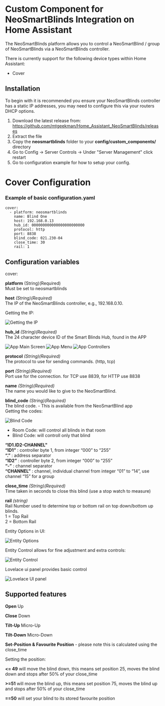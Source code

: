# Custom Component for NeoSmartBlinds Integration on Home Assistant

The NeoSmartBlinds platform allows you to control a NeoSmartBlind / group of NeoSmartBlinds via a NeoSmartBlinds controller.

There is currently support for the following device types within Home Assistant:

-   Cover

## Installation

To begin with it is recommended you ensure your NeoSmartBlinds controller has a static IP addresses, you may need to configure this via your routers DHCP options.

1. Download the latest release from: https://github.com/mtgeekman/Home_Assistant_NeoSmartBlinds/releases
2. Extract the file
3. Copy the **neosmartblinds** folder to your **config/custom_components/** directory
4. Go to Config -> Server Controls -> Under "Server Management" click restart
5. Go to configuration example for how to setup your config.


# Cover Configuration 

### Example of basic configuration.yaml
```
cover:
  - platform: neosmartblinds
    name: Blind One
    host: 192.168.0.13
    hub_id: 000000000000000000000000
    protocol: http
    port: 8838
    blind_code: 021.230-04
    close_time: 30
    rail: 1
```

## Configuration variables

cover:

**platform** (String)(Required) <br>
Must be set to neosmartblinds

**host** _(String)(Required)_<br>
The IP of the NeoSmartBlinds controller, e.g., 192.168.0.10.

Getting the IP:

![Getting the IP](doc_images/app_controller_ip.jpg)



**hub_id** _(String)(Required)_<br>
The 24 character device ID of the Smart Blinds Hub, found in the APP

![App Main Screen](doc_images/app_main_window.jpg)
![App Menu](doc_images/app_menu.jpg)
![App Controllers](doc_images/app_controllers.jpg)

**protocol** _(String)(Required)_<br>
The protocol to use for sending commands. (http, tcp)

**port** _(String)(Required)_<br>
Port use for the connection.  for TCP use 8839, for HTTP use 8838

**name** _(String)(Required)_<br>
The name you would like to give to the NeoSmartBlind.

**blind_code** _(String)(Required)_<br>
The blind code. - This is available from the NeoSmartBlind app<br>
Getting the codes: 

![Blind Code](doc_images/app_blind_codes.jpg)

- Room Code: will control all blinds in that room
- Blind Code: will controll only that blind

**“​ID1.ID2-CHANNEL"**<br>
**“ID1”** : controller byte 1, from integer “000” to “255”<br>
**“.”** : address separator<br>
**“ID2”** : controller byte 2, from integer “000” to “255”<br>
**“-”** : channel separator<br>
**“CHANNEL”** : channel, individual channel from integer “01” to “14”, use channel “15” for a group

**close_time** _(String)(Required)_<br>
Time taken in seconds to close this blind (use a stop watch to measure)

**rail** _(string)_<br>
Rail Number used to determine top or bottom rail on top down/bottom up blinds. <br>
1 = Top Rail<br>
2 = Bottom Rail

Entity Options in UI:

![Entity Options](doc_images/EntityOptions.JPG)

Entity Control allows for fine adjustment and extra controls:

![Entity Control](doc_images/EntityControl.JPG)

Lovelace ui panel provides basic control

![Lovelace UI panel](doc_images/Lovelace_UI_Panel.JPG)

## Supported features

**Open**
Up

**Close**
Down

**Tilt-Up**
Micro-Up

**Tilt-Down**
Micro-Down

**Set-Position & Favourite Position** - please note this is calculated using the close_time

   Setting the position: 
   
   **<= 49** will move the blind down, this means set position 25, moves the blind down and stops after 50% of your close_time
      
   **>=51** will move the blind up, this means set position 75, moves the blind up and stops after 50% of your close_time
   
   **==50** will set your blind to its stored favourite position 
   
   

